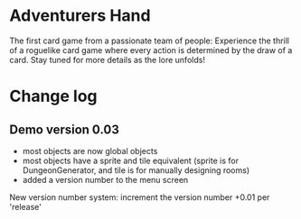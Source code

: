 # Adventurers Hand
 The first card game from a passionate team of people: Experience the thrill of a roguelike card game where every action is determined by the draw of a card. Stay tuned for more details as the lore unfolds!

# Change log

## Demo version 0.03

  -  most objects are now global objects
  -  most objects have a sprite and tile equivalent (sprite is for DungeonGenerator, and tile is for manually designing rooms)
  -  added a version number to the menu screen

New version number system: increment the version number +0.01 per 'release'
